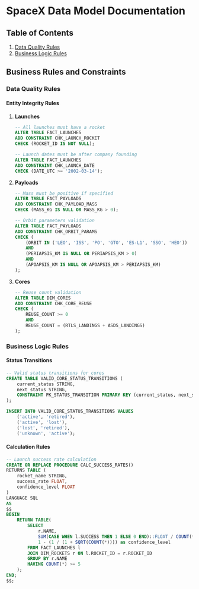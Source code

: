 # SpaceX Data Model Documentation

## Table of Contents

1. [Data Quality Rules](#data-quality-rules)
2. [Business Logic Rules](#business-logic-rules)

## Business Rules and Constraints

### Data Quality Rules

#### Entity Integrity Rules

1. **Launches**

   ```sql
   -- All launches must have a rocket
   ALTER TABLE FACT_LAUNCHES
   ADD CONSTRAINT CHK_LAUNCH_ROCKET
   CHECK (ROCKET_ID IS NOT NULL);

   -- Launch dates must be after company founding
   ALTER TABLE FACT_LAUNCHES
   ADD CONSTRAINT CHK_LAUNCH_DATE
   CHECK (DATE_UTC >= '2002-03-14');
   ```

2. **Payloads**

   ```sql
   -- Mass must be positive if specified
   ALTER TABLE FACT_PAYLOADS
   ADD CONSTRAINT CHK_PAYLOAD_MASS
   CHECK (MASS_KG IS NULL OR MASS_KG > 0);

   -- Orbit parameters validation
   ALTER TABLE FACT_PAYLOADS
   ADD CONSTRAINT CHK_ORBIT_PARAMS
   CHECK (
       (ORBIT IN ('LEO', 'ISS', 'PO', 'GTO', 'ES-L1', 'SSO', 'HEO'))
       AND
       (PERIAPSIS_KM IS NULL OR PERIAPSIS_KM > 0)
       AND
       (APOAPSIS_KM IS NULL OR APOAPSIS_KM > PERIAPSIS_KM)
   );
   ```

3. **Cores**
   ```sql
   -- Reuse count validation
   ALTER TABLE DIM_CORES
   ADD CONSTRAINT CHK_CORE_REUSE
   CHECK (
       REUSE_COUNT >= 0
       AND
       REUSE_COUNT = (RTLS_LANDINGS + ASDS_LANDINGS)
   );
   ```

### Business Logic Rules

#### Status Transitions

```sql
-- Valid status transitions for cores
CREATE TABLE VALID_CORE_STATUS_TRANSITIONS (
    current_status STRING,
    next_status STRING,
    CONSTRAINT PK_STATUS_TRANSITION PRIMARY KEY (current_status, next_status)
);

INSERT INTO VALID_CORE_STATUS_TRANSITIONS VALUES
    ('active', 'retired'),
    ('active', 'lost'),
    ('lost', 'retired'),
    ('unknown', 'active');
```

#### Calculation Rules

```sql
-- Launch success rate calculation
CREATE OR REPLACE PROCEDURE CALC_SUCCESS_RATES()
RETURNS TABLE (
    rocket_name STRING,
    success_rate FLOAT,
    confidence_level FLOAT
)
LANGUAGE SQL
AS
$$
BEGIN
    RETURN TABLE(
        SELECT
            r.NAME,
            SUM(CASE WHEN l.SUCCESS THEN 1 ELSE 0 END)::FLOAT / COUNT(*) as success_rate,
            1 - (1 / (1 + SQRT(COUNT(*)))) as confidence_level
        FROM FACT_LAUNCHES l
        JOIN DIM_ROCKETS r ON l.ROCKET_ID = r.ROCKET_ID
        GROUP BY r.NAME
        HAVING COUNT(*) >= 5
    );
END;
$$;
```
